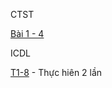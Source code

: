 CTST

[Bài 1 - 4](https://quizizz.com/join?gc=14689792)

ICDL

[T1-8](https://quizizz.com/join?gc=35373568) - Thực hiên 2 lần
